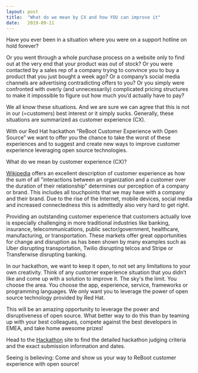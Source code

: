 ```yaml
---
layout: post
title:  "What do we mean by CX and how YOU can improve it"
date:   2019-09-11
---
```


Have you ever been in a situation where you were on a support hotline on hold forever? 

Or you went through a whole purchase process on a website only to find out at the very end that your product was out of stock? Or you were contacted by a sales rep of a company trying to convince you to buy a product that you just bought a week ago? Or a company’s social media channels are advertising contradicting offers to you? Or you simply were confronted with overly (and unnecessarily) complicated pricing structures to make it impossible to figure out how much you’d actually have to pay?

We all know these situations. And we are sure we can agree that this is not in our (=customers) best interest or it simply sucks. Generally, these situations are summarized as customer experience (CX).

With our Red Hat hackathon “ReBoot Customer Experience with Open Source” we want to offer you the chance to take the worst of these experiences and to suggest and create new ways to improve customer experience leveraging open source technologies. 

What do we mean by customer experience (CX)? 

[Wikipedia](https://en.wikipedia.org/wiki/Customer_experience) offers an excellent description of customer experience as how the sum of all "interactions between an organization and a customer over the duration of their relationship" determines our perception of a company or brand. This includes all touchpoints that we may have with a company and their brand. Due to the rise of the Internet, mobile devices, social media and increased connectedness this is admittedly also very hard to get right. 

Providing an outstanding customer experience that customers actually love is especially challenging in more traditional industries like banking, insurance, telecommunications, public sector/government, healthcare, manufacturing, or transportation. These markets offer great opportunities for change and disruption as has been shown by many examples such as Uber disrupting transportation, Twilio disrupting telcos and Stripe or Transferwise disrupting banking. 

In our hackathon, we want to keep it open, to not set any limitations to your own creativity. Think of any customer experience situation that you didn’t like and come up with a solution to improve it. The sky's the limit. You choose the area. You choose the app, experience, service, frameworks or programming languages. We only want you to leverage the power of open source technology provided by Red Hat. 

This will be an amazing opportunity to leverage the power and disruptiveness of open source. What better way to do this than by teaming up with your best colleagues, compete against the best developers in EMEA, and take home awesome prizes! 

Head to the [Hackathon](https://redhat.devpost.com/) site to find the detailed hackathon judging criteria and the exact submission information and dates.

Seeing is believing: Come and show us your way to ReBoot customer experience with open source! 

